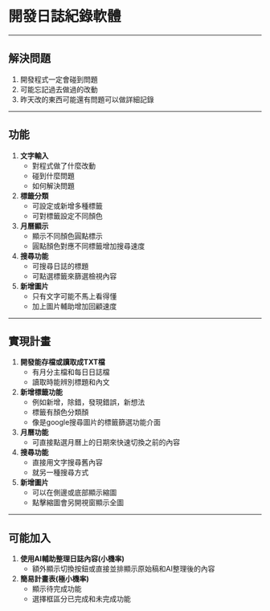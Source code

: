 # 開發日誌紀錄軟體
----
## 解決問題
1. 開發程式一定會碰到問題
2. 可能忘記過去做過的改動
3. 昨天改的東西可能還有問題可以做詳細記錄
----
## 功能
1. **文字輸入**
   * 對程式做了什麼改動
   * 碰到什麼問題
   * 如何解決問題
2. **標籤分類**
   * 可設定或新增多種標籤
   * 可對標籤設定不同顏色
3. **月曆顯示**
   * 顯示不同顏色圓點標示
   * 圓點顏色對應不同標籤增加搜尋速度
4. **搜尋功能**
   * 可搜尋日誌的標題
   * 可點選標籤來篩選檢視內容
5. **新增圖片**
   * 只有文字可能不馬上看得懂
   * 加上圖片輔助增加回顧速度
----
## 實現計畫
1. **開發能存檔或讀取成TXT檔**
   * 有月分主檔和每日日誌檔
   * 讀取時能辨別標題和內文
2. **新增標籤功能**
   * 例如新增，除錯，發現錯誤，新想法
   * 標籤有顏色分類顏
   * 像是google搜尋圖片的標籤篩選功能介面
3. **月曆功能**
   * 可直接點選月曆上的日期來快速切換之前的內容
4. **搜尋功能**
   * 直接用文字搜尋舊內容
   * 就另一種搜尋方式
5. **新增圖片**
   * 可以在側邊或底部顯示縮圖
   * 點擊縮圖會另開視窗顯示全圖
----
## 可能加入
1. **使用AI輔助整理日誌內容(小機率)**
   * 額外顯示切換按鈕或直接並排顯示原始稿和AI整理後的內容
2. **簡易計畫表(極小機率)**
   * 顯示待完成功能
   * 選擇框區分已完成和未完成功能
